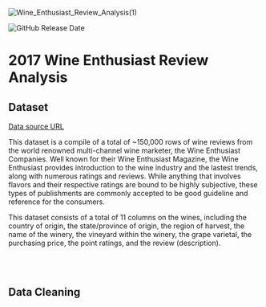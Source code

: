 ![Wine_Enthusiast_Review_Analysis(1)](https://user-images.githubusercontent.com/74638365/140579630-811933db-7604-4b2f-96f7-1784da484da2.png)

![GitHub Release Date](https://img.shields.io/github/release-date/bklee095/Py-WineReviewAnalysis?style=plastic)
# 2017 Wine Enthusiast Review Analysis

## Dataset
[Data source URL](https://www.kaggle.com/zynicide/wine-reviews?select=winemag-data_first150k.csv)

This dataset is a compile of a total of ~150,000 rows of wine reviews from the world renowned multi-channel wine marketer, the Wine Enthusiast Companies. Well known for their Wine Enthusiast Magazine, the Wine Enthusiast provides introduction to the wine industry and the lastest trends, along with numerous ratings and reviews. While anything that involves flavors and their respective ratings are bound to be highly subjective, these types of publishments are commonly accepted to be good guideline and reference for the consumers.

This dataset consists of a total of 11 columns on the wines, including the country of origin, the state/province of origin, the region of harvest, the name of the winery, the vineyard within the winery, the grape varietal, the purchasing price, the point ratings, and the review (description).

<br/><br/>

## Data Cleaning


